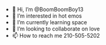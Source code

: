 - 👋 Hi, I’m @BoomBoomBoy13
- 👀 I’m interested in hot emos
- 🌱 I’m currently learning space
- 💞️ I’m looking to collaborate on love
- 📫 How to reach me 210-505-5202

<!---
BoomBoomBoy13/BoomBoomBoy13 is a ✨ special ✨ repository because its `README.md` (this file) appears on your GitHub profile.
You can click the Preview link to take a look at your changes.
--->

